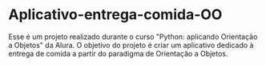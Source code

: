 # Aplicativo-entrega-comida-OO
Esse é um projeto realizado durante o curso "Python: aplicando Orientação a Objetos" da Alura. O objetivo do projeto é criar um aplicativo dedicado à entrega de comida a partir do paradigma de Orientação a Objetos.
